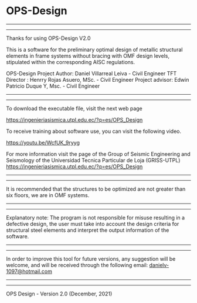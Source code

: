 # OPS-Design

************************************************************************
************************************************************************

Thanks for using OPS-Design V2.0

This is a software for the preliminary optimal design of metallic structural elements
in frame systems without bracing with OMF design levels, stipulated within the corresponding 
AISC regulations.

OPS-Design
Project Author: Daniel Villarreal Leiva - Civil Engineer 
TFT Director  : Henrry Rojas Asuero, MSc. - Civil Engineer 
Project advisor: Edwin Patricio Duque Y, Msc. - Civil Engineer 

************************************************************************
************************************************************************

To download the executable file, visit the next web page

https://ingenieriasismica.utpl.edu.ec/?q=es/OPS_Design 

To receive training about software use, you can visit the following video.

https://youtu.be/WcfUK_9ryyg

For more information visit the page of the Group of Seismic Engineering and Seismology of 
the Universidad Tecnica Particular de Loja (GRISS-UTPL)
https://ingenieriasismica.utpl.edu.ec/?q=es/OPS_Design

************************************************************************
************************************************************************

It is recommended that the structures to be optimized are not greater than six floors, 
we are in OMF systems.

************************************************************************
************************************************************************

Explanatory note: The program is not responsible for misuse resulting in a defective design, 
the user must take into account the design criteria for structural steel elements and interpret 
the output information of the software.

************************************************************************
************************************************************************

In order to improve this tool for future versions, any suggestion will be welcome, and will 
be received through the following email:
danielv-1097@hotmail.com

************************************************************************
************************************************************************

OPS Design - Version 2.0
(December, 2021)
